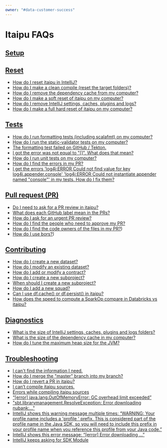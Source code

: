 ```yaml
---
owner: "#data-customer-success"
---
```


# Itaipu FAQs

## [Setup](https://docs.google.com/document/d/1vVKkviKdpz3iVZB_cpoWEnZ-BGq7PRjjLruMM1YESPw/edit#heading=h.5hclzup9d6w9)

## [Reset](https://docs.google.com/document/d/1vVKkviKdpz3iVZB_cpoWEnZ-BGq7PRjjLruMM1YESPw/edit#heading=h.cb4v3gprydbs)

- [How do I reset itaipu in IntelliJ?](https://docs.google.com/document/d/1vVKkviKdpz3iVZB_cpoWEnZ-BGq7PRjjLruMM1YESPw/edit#heading=h.cb4v3gprydbs)
- [How do I make a clean compile (reset the target folders)?](https://docs.google.com/document/d/1vVKkviKdpz3iVZB_cpoWEnZ-BGq7PRjjLruMM1YESPw/edit#heading=h.cb4v3gprydbs)
- [How do I remove the dependency cache from my computer?](https://docs.google.com/document/d/1vVKkviKdpz3iVZB_cpoWEnZ-BGq7PRjjLruMM1YESPw/edit#heading=h.cb4v3gprydbs)
- [How do I make a soft reset of itaipu on my computer?](https://docs.google.com/document/d/1vVKkviKdpz3iVZB_cpoWEnZ-BGq7PRjjLruMM1YESPw/edit#heading=h.cb4v3gprydbs)
- [How do I remove IntelliJ settings, caches, plugins and logs?](https://docs.google.com/document/d/1vVKkviKdpz3iVZB_cpoWEnZ-BGq7PRjjLruMM1YESPw/edit#heading=h.cb4v3gprydbs)
- [How do I make a full hard reset of itaipu on my computer?](https://docs.google.com/document/d/1vVKkviKdpz3iVZB_cpoWEnZ-BGq7PRjjLruMM1YESPw/edit#heading=h.cb4v3gprydbs)

## [Tests](https://docs.google.com/document/d/1vVKkviKdpz3iVZB_cpoWEnZ-BGq7PRjjLruMM1YESPw/edit#heading=h.sfw46fo3fwoi)

- [How do I run formatting tests (including scalafmt) on my computer?](https://docs.google.com/document/d/1vVKkviKdpz3iVZB_cpoWEnZ-BGq7PRjjLruMM1YESPw/edit#heading=h.sfw46fo3fwoi)
- [How do I run the static-validator tests on my computer?](https://docs.google.com/document/d/1vVKkviKdpz3iVZB_cpoWEnZ-BGq7PRjjLruMM1YESPw/edit#heading=h.sfw46fo3fwoi)
- [The formatting test failed on GitHub / Tekton.](https://docs.google.com/document/d/1vVKkviKdpz3iVZB_cpoWEnZ-BGq7PRjjLruMM1YESPw/edit#heading=h.sfw46fo3fwoi)
- [I got the error was not equal to "[]". What does that mean?](https://docs.google.com/document/d/1vVKkviKdpz3iVZB_cpoWEnZ-BGq7PRjjLruMM1YESPw/edit#heading=h.sfw46fo3fwoi)
- [How do I run unit tests on my computer?](https://docs.google.com/document/d/1vVKkviKdpz3iVZB_cpoWEnZ-BGq7PRjjLruMM1YESPw/edit#heading=h.sfw46fo3fwoi)
- [How do I find the errors in my PR?](https://docs.google.com/document/d/1vVKkviKdpz3iVZB_cpoWEnZ-BGq7PRjjLruMM1YESPw/edit#heading=h.sfw46fo3fwoi)
- [I get the errors 'log4j:ERROR Could not find value for key log4j.appender.console' 'log4j:ERROR Could not instantiate appender named "console"' in my tests. How do I fix them?](https://docs.google.com/document/d/1vVKkviKdpz3iVZB_cpoWEnZ-BGq7PRjjLruMM1YESPw/edit#heading=h.sfw46fo3fwoi)

## [Pull request (PR)](https://docs.google.com/document/d/1vVKkviKdpz3iVZB_cpoWEnZ-BGq7PRjjLruMM1YESPw/edit#heading=h.2t7mw6nzeprf)

- [Do I need to ask for a PR review in itaipu?](https://docs.google.com/document/d/1vVKkviKdpz3iVZB_cpoWEnZ-BGq7PRjjLruMM1YESPw/edit#heading=h.2t7mw6nzeprf)
- [What does each GitHub label mean in the PRs?](https://docs.google.com/document/d/1vVKkviKdpz3iVZB_cpoWEnZ-BGq7PRjjLruMM1YESPw/edit#heading=h.2t7mw6nzeprf)
- [How do I ask for an urgent PR review?](https://docs.google.com/document/d/1vVKkviKdpz3iVZB_cpoWEnZ-BGq7PRjjLruMM1YESPw/edit#heading=h.2t7mw6nzeprf)
- [How do I find the people who need to approve my PR?](https://docs.google.com/document/d/1vVKkviKdpz3iVZB_cpoWEnZ-BGq7PRjjLruMM1YESPw/edit#heading=h.2t7mw6nzeprf)
- [How do I find the code owners of the files in my PR?](https://docs.google.com/document/d/1vVKkviKdpz3iVZB_cpoWEnZ-BGq7PRjjLruMM1YESPw/edit#heading=h.2t7mw6nzeprf))
- [How do I use bors?](https://docs.google.com/document/d/1vVKkviKdpz3iVZB_cpoWEnZ-BGq7PRjjLruMM1YESPw/edit#heading=h.2t7mw6nzeprf))

## [Contributing](https://docs.google.com/document/d/1vVKkviKdpz3iVZB_cpoWEnZ-BGq7PRjjLruMM1YESPw/edit#heading=h.eq0z93m0aty3)

- [How do I create a new dataset?](https://docs.google.com/document/d/1vVKkviKdpz3iVZB_cpoWEnZ-BGq7PRjjLruMM1YESPw/edit#heading=h.eq0z93m0aty3)
- [How do I modify an existing dataset?](https://docs.google.com/document/d/1vVKkviKdpz3iVZB_cpoWEnZ-BGq7PRjjLruMM1YESPw/edit#heading=h.eq0z93m0aty3)
- [How do I add or modify a contract?](https://docs.google.com/document/d/1vVKkviKdpz3iVZB_cpoWEnZ-BGq7PRjjLruMM1YESPw/edit#heading=h.eq0z93m0aty3)
- [How do I create a new subproject?](https://docs.google.com/document/d/1vVKkviKdpz3iVZB_cpoWEnZ-BGq7PRjjLruMM1YESPw/edit#heading=h.eq0z93m0aty3)
- [When should I create a new subproject?](https://docs.google.com/document/d/1vVKkviKdpz3iVZB_cpoWEnZ-BGq7PRjjLruMM1YESPw/edit#heading=h.eq0z93m0aty3)
- [How do I add a new squad?](https://docs.google.com/document/d/1vVKkviKdpz3iVZB_cpoWEnZ-BGq7PRjjLruMM1YESPw/edit#heading=h.eq0z93m0aty3)
- [Can I use df.cache() or df.persist() in itaipu?](https://docs.google.com/document/d/1vVKkviKdpz3iVZB_cpoWEnZ-BGq7PRjjLruMM1YESPw/edit#heading=h.eq0z93m0aty3)
- [How does the speed to compute a SparkOp compare in Databricks vs itaipu?](https://docs.google.com/document/d/1vVKkviKdpz3iVZB_cpoWEnZ-BGq7PRjjLruMM1YESPw/edit#heading=h.eq0z93m0aty3)

## [Diagnostics](https://docs.google.com/document/d/1vVKkviKdpz3iVZB_cpoWEnZ-BGq7PRjjLruMM1YESPw/edit#heading=h.xkmnlp4n5kid)

- [What is the size of IntelliJ settings, caches, plugins and logs folders?](https://docs.google.com/document/d/1vVKkviKdpz3iVZB_cpoWEnZ-BGq7PRjjLruMM1YESPw/edit#heading=h.xkmnlp4n5kid)
- [What is the size of the dependency cache in my computer?](https://docs.google.com/document/d/1vVKkviKdpz3iVZB_cpoWEnZ-BGq7PRjjLruMM1YESPw/edit#heading=h.xkmnlp4n5kid)
- [How do I tune the maximum heap size for the JVM?](https://docs.google.com/document/d/1vVKkviKdpz3iVZB_cpoWEnZ-BGq7PRjjLruMM1YESPw/edit#heading=h.xkmnlp4n5kid)

## [Troubleshooting](https://docs.google.com/document/d/1vVKkviKdpz3iVZB_cpoWEnZ-BGq7PRjjLruMM1YESPw/edit#heading=h.1b579l5oqc0s)

- [I can't find the information I need.](https://docs.google.com/document/d/1vVKkviKdpz3iVZB_cpoWEnZ-BGq7PRjjLruMM1YESPw/edit#heading=h.1b579l5oqc0s)
- [How do I merge the "master" branch into my branch?](https://docs.google.com/document/d/1vVKkviKdpz3iVZB_cpoWEnZ-BGq7PRjjLruMM1YESPw/edit#heading=h.1b579l5oqc0s)
- [How do I revert a PR in itaipu?](https://docs.google.com/document/d/1vVKkviKdpz3iVZB_cpoWEnZ-BGq7PRjjLruMM1YESPw/edit#heading=h.1b579l5oqc0s)
- [I can’t compile itaipu sources.](https://docs.google.com/document/d/1vVKkviKdpz3iVZB_cpoWEnZ-BGq7PRjjLruMM1YESPw/edit#heading=h.1b579l5oqc0s)
- [Errors while compiling itaipu sources](https://docs.google.com/document/d/1vVKkviKdpz3iVZB_cpoWEnZ-BGq7PRjjLruMM1YESPw/edit#heading=h.1b579l5oqc0s)
- [“[error] java.lang.OutOfMemoryError: GC overhead limit exceeded”](https://docs.google.com/document/d/1vVKkviKdpz3iVZB_cpoWEnZ-BGq7PRjjLruMM1YESPw/edit#heading=h.1b579l5oqc0s)
- ["sbt.librarymanagement.ResolveException: Error downloading nubank:..."](https://docs.google.com/document/d/1vVKkviKdpz3iVZB_cpoWEnZ-BGq7PRjjLruMM1YESPw/edit#heading=h.1b579l5oqc0s)
- [IntelliJ shows this warning message multiple times: “WARNING: Your profile name includes a 'profile ' prefix. This is considered part of the profile name in the Java SDK, so you will need to include this prefix in your profile name when you reference this profile from your Java code.”](https://docs.google.com/document/d/1vVKkviKdpz3iVZB_cpoWEnZ-BGq7PRjjLruMM1YESPw/edit#heading=h.1b579l5oqc0s)
- [IntelliJ shows this error message: “[error] Error downloading ...”](https://docs.google.com/document/d/1vVKkviKdpz3iVZB_cpoWEnZ-BGq7PRjjLruMM1YESPw/edit#heading=h.1b579l5oqc0s)
- [IntelliJ keeps asking for SDK Module](https://docs.google.com/document/d/1vVKkviKdpz3iVZB_cpoWEnZ-BGq7PRjjLruMM1YESPw/edit#heading=h.1b579l5oqc0s[])

